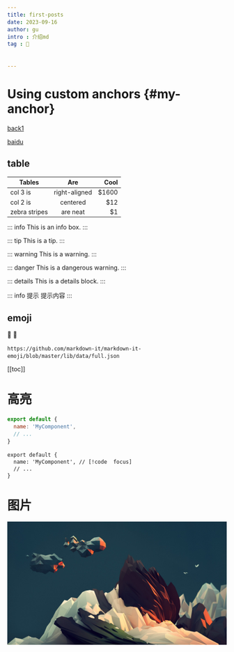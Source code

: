 ```yaml
---
title: first-posts
date: 2023-09-16
author: gu
intro : 介绍md
tag : 🤣


---
```




# Using custom anchors {#my-anchor}



[back1](./back1) <!-- 内联 -->

[baidu](https://www.baidu.com)


## table


| Tables        |      Are      |  Cool |
| ------------- | :-----------: | ----: |
| col 3 is      | right-aligned | $1600 |
| col 2 is      |   centered    |   $12 |
| zebra stripes |   are neat    |    $1 |

::: info
This is an info box.
:::


::: tip
This is a tip.
:::

::: warning
This is a warning.
:::

::: danger
This is a dangerous warning.
:::

::: details
This is a details block.
:::


::: info 提示
提示内容
:::




## emoji

:tada: :100:


`https://github.com/markdown-it/markdown-it-emoji/blob/master/lib/data/full.json`

[[toc]]



# 高亮

```js
export default {
  name: 'MyComponent',
  // ...
}
```



```js:line-numbers
export default {
  name: 'MyComponent', // [!code  focus]
  // ...
}
```


# 图片


![wallroom](public/wallroom.jpg)


